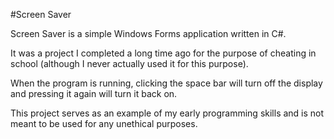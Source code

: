 #Screen Saver


Screen Saver is a simple Windows Forms application written in C#.

It was a project I completed a long time ago for the purpose of cheating in school (although I never actually used it for this purpose).

When the program is running, clicking the space bar will turn off the display and pressing it again will turn it back on.

This project serves as an example of my early programming skills and is not meant to be used for any unethical purposes.

